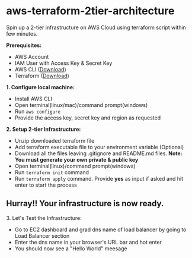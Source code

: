 # aws-terraform-2tier-architecture
Spin up a 2-tier infrastructure on AWS Cloud using terraform script within few minutes.

<strong>Prerequisites:</strong>
<ul>
  <li>AWS Account</li>
  <li>IAM User with Access Key & Secret Key</li>
  <li>AWS CLI (<a target="_blank" href="https://aws.amazon.com/cli/">Download</a>)</li>
  <li>Terraform (<a target="_blank" href="https://www.terraform.io/downloads.html">Download</a>)</li>
</ul>

<strong>1. Configure local machine:</strong>
<ul>
  <li>Install AWS CLI</li>
  <li>Open terminal(linux/mac)/command prompt(windows)</li>
  <li>Run <code>aws configure</code></li>
  <li>Provide the access key, secret key and region as requested</li>
</ul>

<strong>2. Setup 2-tier Infrastructure:</strong>
<ul>
  <li>Unzip downloaded terraform file</li>
  <li>Add terraform executable file to your environment variable (Optional)</li>
  <li>Download all the files leaving .gitignore and README.md files. <strong>Note: You must generate your own private & public key</strong></li>
  <li>Open terminal(linux)/command prompt(windows)</li>
  <li>Run <code>terraform init</code> command</li>
  <li>Run <code>terraform apply</code> command. Provide <strong>yes</strong> as input if asked and hit enter to start the process</li>
</ul>

<h2><strong>Hurray!! Your infrastructure is now ready.</strong></h2>

<p>3. Let's Test the Infrastructure:</p>
<ul>
  <li>Go to EC2 dashboard and grad dns name of load balancer by going to Load Balancer section</li>
  <li>Enter the dns name in your browser's URL bar and hot enter</li>
  <li>You should now see a "Hello World" meesage</li>
</ul>
